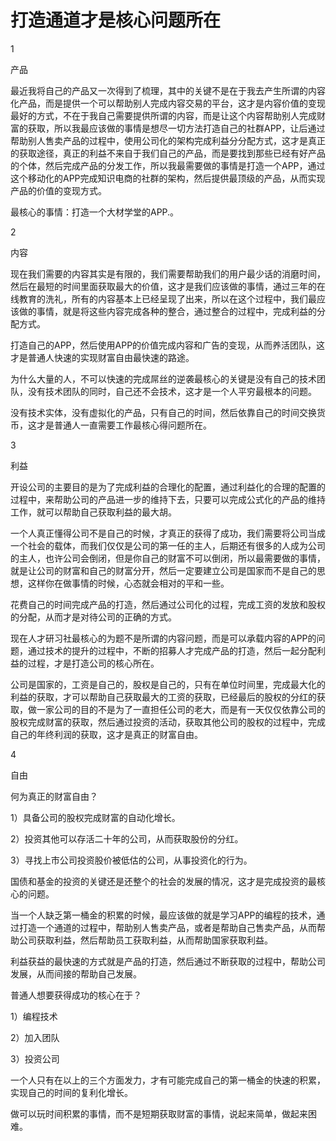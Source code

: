 # 打造通道才是核心问题所在

1

产品

最近我将自己的产品又一次得到了梳理，其中的关键不是在于我去产生所谓的内容化产品，而是提供一个可以帮助别人完成内容交易的平台，这才是内容价值的变现最好的方式，不在于我自己需要提供所谓的内容，而是让这个内容帮助别人完成财富的获取，所以我最应该做的事情是想尽一切方法打造自己的社群APP，让后通过帮助别人售卖产品的过程中，使用公司化的架构完成利益分分配方式，这才是真正的获取途径，真正的利益不来自于我们自己的产品，而是要找到那些已经有好产品的个体，然后完成产品的分发工作，所以我最需要做的事情是打造一个APP，通过这个移动化的APP完成知识电商的社群的架构，然后提供最顶级的产品，从而实现产品的价值的变现方式。

最核心的事情：打造一个大材学堂的APP.。

2

内容

现在我们需要的内容其实是有限的，我们需要帮助我们的用户最少话的消磨时间，然后在最短的时间里面获取最大的价值，这才是我们应该做的事情，通过三年的在线教育的洗礼，所有的内容基本上已经呈现了出来，所以在这个过程中，我们最应该做的事情，就是将这些内容完成各种的整合，通过整合的过程中，完成利益的分配方式。

打造自己的APP，然后使用APP的价值完成内容和广告的变现，从而养活团队，这才是普通人快速的实现财富自由最快速的路途。

为什么大量的人，不可以快速的完成屌丝的逆袭最核心的关键是没有自己的技术团队，没有技术团队的同时，自己还不会技术，这才是一个人平穷最根本的问题。

没有技术实体，没有虚拟化的产品，只有自己的时间，然后依靠自己的时间交换货币，这才是普通人一直需要工作最核心得问题所在。

3

利益

开设公司的主要目的是为了完成利益的合理化的配置，通过利益化的合理的配置的过程中，来帮助公司的产品进一步的维持下去，只要可以完成公式化的产品的维持工作，就可以帮助自己获取利益的最大胡。

一个人真正懂得公司不是自己的时候，才真正的获得了成功，我们需要将公司当成一个社会的载体，而我们仅仅是公司的第一任的主人，后期还有很多的人成为公司的主人，也许公司会倒闭，但是你自己的财富不可以倒闭，所以最需要做的事情，就是让公司的财富和自己的财富分开，然后一定要建立公司是国家而不是自己的思想，这样你在做事情的时候，心态就会相对的平和一些。

花费自己的时间完成产品的打造，然后通过公司化的过程，完成工资的发放和股权的分配，从而才是对待公司的正确的方式。

现在人才研习社最核心的为题不是所谓的内容问题，而是可以承载内容的APP的问题，通过技术的提升的过程中，不断的招募人才完成产品的打造，然后一起分配利益的过程，才是打造公司的核心所在。

公司是国家的，工资是自己的，股权是自己的，只有在单位时间里，完成最大化的利益的获取，才可以帮助自己获取最大的工资的获取，已经最后的股权的分红的获取，做一家公司的目的不是为了一直担任公司的老大，而是有一天仅仅依靠公司的股权完成财富的获取，然后通过投资的活动，获取其他公司的股权的过程中，完成自己的年终利润的获取，这才是真正的财富自由。

4

自由

何为真正的财富自由？

1）具备公司的股权完成财富的自动化增长。

2）投资其他可以存活二十年的公司，从而获取股份的分红。

3）寻找上市公司投资股价被低估的公司，从事投资化的行为。

国债和基金的投资的关键还是还整个的社会的发展的情况，这才是完成投资的最核心的问题。

当一个人缺乏第一桶金的积累的时候，最应该做的就是学习APP的编程的技术，通过打造一个通道的过程中，帮助别人售卖产品，或者是帮助自己售卖产品，从而帮助公司获取利益，然后帮助员工获取利益，从而帮助国家获取利益。

利益获益的最快速的方式就是产品的打造，然后通过不断获取的过程中，帮助公司发展，从而间接的帮助自己发展。

普通人想要获得成功的核心在于？

1）编程技术

2）加入团队

3）投资公司

一个人只有在以上的三个方面发力，才有可能完成自己的第一桶金的快速的积累，实现自己的时间的复利化增长。

做可以玩时间积累的事情，而不是短期获取财富的事情，说起来简单，做起来困难。
